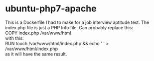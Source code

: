 # ubuntu-php7-apache
This is a Dockerfile I had to make for a job interview aptitude test.
The index.php file is just a PHP Info file.  Can probably replace this:<br>
COPY index.php /var/www/html<br>
  with this:<br>
RUN touch /var/www/html/index.php && echo ' <?php phpinfo(); ?> ' > /var/www/html/index.php
<br>
as it will have the same result.
